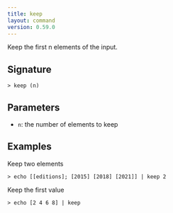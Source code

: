 ```yaml
---
title: keep
layout: command
version: 0.59.0
---
```


Keep the first n elements of the input.

## Signature

```> keep (n)```

## Parameters

 -  `n`: the number of elements to keep

## Examples

Keep two elements
```shell
> echo [[editions]; [2015] [2018] [2021]] | keep 2
```

Keep the first value
```shell
> echo [2 4 6 8] | keep
```

